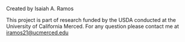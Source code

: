 Created by Isaiah A. Ramos

This project is part of research funded by the USDA conducted at the University of California Merced.
For any question please contact me at iramos21@ucmerced.edu
